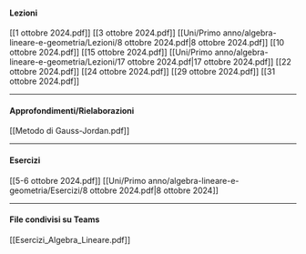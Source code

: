 #### Lezioni

[[1 ottobre 2024.pdf]]
[[3 ottobre 2024.pdf]]
[[Uni/Primo anno/algebra-lineare-e-geometria/Lezioni/8 ottobre 2024.pdf|8 ottobre 2024.pdf]]
[[10 ottobre 2024.pdf]]
[[15 ottobre 2024.pdf]]
[[Uni/Primo anno/algebra-lineare-e-geometria/Lezioni/17 ottobre 2024.pdf|17 ottobre 2024.pdf]]
[[22 ottobre 2024.pdf]]
[[24 ottobre 2024.pdf]]
[[29 ottobre 2024.pdf]]
[[31 ottobre 2024.pdf]]

---
#### Approfondimenti/Rielaborazioni

[[Metodo di Gauss-Jordan.pdf]]


---
#### Esercizi

[[5-6 ottobre 2024.pdf]]
[[Uni/Primo anno/algebra-lineare-e-geometria/Esercizi/8 ottobre 2024.pdf|8 ottobre 2024]]

---
#### File condivisi su Teams
[[Esercizi_Algebra_Lineare.pdf]]